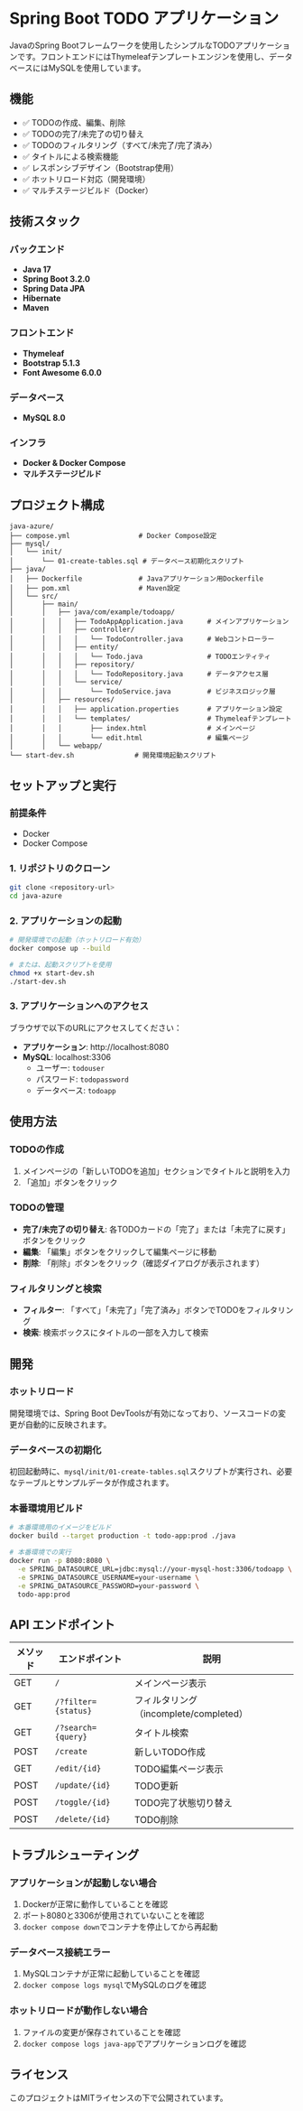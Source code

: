 # Spring Boot TODO アプリケーション

JavaのSpring Bootフレームワークを使用したシンプルなTODOアプリケーションです。フロントエンドにはThymeleafテンプレートエンジンを使用し、データベースにはMySQLを使用しています。

## 機能

- ✅ TODOの作成、編集、削除
- ✅ TODOの完了/未完了の切り替え
- ✅ TODOのフィルタリング（すべて/未完了/完了済み）
- ✅ タイトルによる検索機能
- ✅ レスポンシブデザイン（Bootstrap使用）
- ✅ ホットリロード対応（開発環境）
- ✅ マルチステージビルド（Docker）

## 技術スタック

### バックエンド
- **Java 17**
- **Spring Boot 3.2.0**
- **Spring Data JPA**
- **Hibernate**
- **Maven**

### フロントエンド
- **Thymeleaf**
- **Bootstrap 5.1.3**
- **Font Awesome 6.0.0**

### データベース
- **MySQL 8.0**

### インフラ
- **Docker & Docker Compose**
- **マルチステージビルド**

## プロジェクト構成

```
java-azure/
├── compose.yml                 # Docker Compose設定
├── mysql/
│   └── init/
│       └── 01-create-tables.sql # データベース初期化スクリプト
├── java/
│   ├── Dockerfile              # Javaアプリケーション用Dockerfile
│   ├── pom.xml                 # Maven設定
│   └── src/
│       ├── main/
│       │   ├── java/com/example/todoapp/
│       │   │   ├── TodoAppApplication.java      # メインアプリケーション
│       │   │   ├── controller/
│       │   │   │   └── TodoController.java      # Webコントローラー
│       │   │   ├── entity/
│       │   │   │   └── Todo.java                # TODOエンティティ
│       │   │   ├── repository/
│       │   │   │   └── TodoRepository.java      # データアクセス層
│       │   │   └── service/
│       │   │       └── TodoService.java         # ビジネスロジック層
│       │   ├── resources/
│       │   │   ├── application.properties       # アプリケーション設定
│       │   │   └── templates/                   # Thymeleafテンプレート
│       │   │       ├── index.html               # メインページ
│       │   │       └── edit.html                # 編集ページ
│       │   └── webapp/
└── start-dev.sh               # 開発環境起動スクリプト
```

## セットアップと実行

### 前提条件
- Docker
- Docker Compose

### 1. リポジトリのクローン
```bash
git clone <repository-url>
cd java-azure
```

### 2. アプリケーションの起動
```bash
# 開発環境での起動（ホットリロード有効）
docker compose up --build

# または、起動スクリプトを使用
chmod +x start-dev.sh
./start-dev.sh
```

### 3. アプリケーションへのアクセス
ブラウザで以下のURLにアクセスしてください：
- **アプリケーション**: http://localhost:8080
- **MySQL**: localhost:3306
  - ユーザー: `todouser`
  - パスワード: `todopassword`
  - データベース: `todoapp`

## 使用方法

### TODOの作成
1. メインページの「新しいTODOを追加」セクションでタイトルと説明を入力
2. 「追加」ボタンをクリック

### TODOの管理
- **完了/未完了の切り替え**: 各TODOカードの「完了」または「未完了に戻す」ボタンをクリック
- **編集**: 「編集」ボタンをクリックして編集ページに移動
- **削除**: 「削除」ボタンをクリック（確認ダイアログが表示されます）

### フィルタリングと検索
- **フィルター**: 「すべて」「未完了」「完了済み」ボタンでTODOをフィルタリング
- **検索**: 検索ボックスにタイトルの一部を入力して検索

## 開発

### ホットリロード
開発環境では、Spring Boot DevToolsが有効になっており、ソースコードの変更が自動的に反映されます。

### データベースの初期化
初回起動時に、`mysql/init/01-create-tables.sql`スクリプトが実行され、必要なテーブルとサンプルデータが作成されます。

### 本番環境用ビルド
```bash
# 本番環境用のイメージをビルド
docker build --target production -t todo-app:prod ./java

# 本番環境での実行
docker run -p 8080:8080 \
  -e SPRING_DATASOURCE_URL=jdbc:mysql://your-mysql-host:3306/todoapp \
  -e SPRING_DATASOURCE_USERNAME=your-username \
  -e SPRING_DATASOURCE_PASSWORD=your-password \
  todo-app:prod
```

## API エンドポイント

| メソッド | エンドポイント | 説明 |
|---------|---------------|------|
| GET | `/` | メインページ表示 |
| GET | `/?filter={status}` | フィルタリング（incomplete/completed） |
| GET | `/?search={query}` | タイトル検索 |
| POST | `/create` | 新しいTODO作成 |
| GET | `/edit/{id}` | TODO編集ページ表示 |
| POST | `/update/{id}` | TODO更新 |
| POST | `/toggle/{id}` | TODO完了状態切り替え |
| POST | `/delete/{id}` | TODO削除 |

## トラブルシューティング

### アプリケーションが起動しない場合
1. Dockerが正常に動作していることを確認
2. ポート8080と3306が使用されていないことを確認
3. `docker compose down`でコンテナを停止してから再起動

### データベース接続エラー
1. MySQLコンテナが正常に起動していることを確認
2. `docker compose logs mysql`でMySQLのログを確認

### ホットリロードが動作しない場合
1. ファイルの変更が保存されていることを確認
2. `docker compose logs java-app`でアプリケーションログを確認

## ライセンス

このプロジェクトはMITライセンスの下で公開されています。
